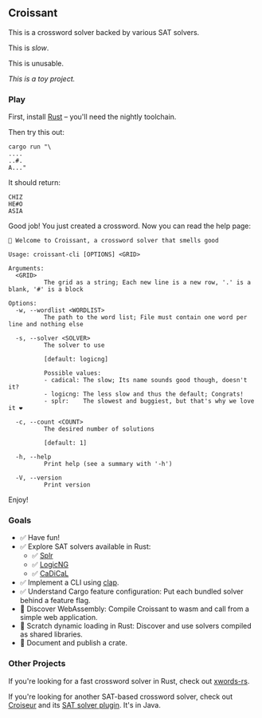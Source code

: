 ## Croissant

This is a crossword solver backed by various SAT solvers.

This is *slow*.

This is unusable.

*This is a toy project.*

### Play

First, install [Rust](https://rustup.rs/) – you'll need the nightly toolchain.

Then try this out:

```
cargo run "\
....
..#.
A..."
```

It should return:

```
CHIZ
HE#O
ASIA
```

Good job! You just created a crossword. Now you can read the help page:

```
🥐 Welcome to Croissant, a crossword solver that smells good

Usage: croissant-cli [OPTIONS] <GRID>

Arguments:
  <GRID>
          The grid as a string; Each new line is a new row, '.' is a blank, '#' is a block

Options:
  -w, --wordlist <WORDLIST>
          The path to the word list; File must contain one word per line and nothing else

  -s, --solver <SOLVER>
          The solver to use
          
          [default: logicng]

          Possible values:
          - cadical: The slow; Its name sounds good though, doesn't it?
          - logicng: The less slow and thus the default; Congrats!
          - splr:    The slowest and buggiest, but that's why we love it ❤️

  -c, --count <COUNT>
          The desired number of solutions
          
          [default: 1]

  -h, --help
          Print help (see a summary with '-h')

  -V, --version
          Print version
```

Enjoy!

### Goals

- ✅ Have fun!
- ✅ Explore SAT solvers available in Rust:
    - ✅ [Splr](https://crates.io/crates/Splr)
    - ✅ [LogicNG](https://crates.io/crates/Logicng)
    - ✅ [CaDiCaL](https://crates.io/crates/Cadical)
- ✅ Implement a CLI using [clap](https://crates.io/crates/clap).
- ✅ Understand Cargo feature configuration: Put each bundled solver behind a feature flag.
- 🚧 Discover WebAssembly: Compile Croissant to wasm and call from a simple web application.
- 🚧 Scratch dynamic loading in Rust: Discover and use solvers compiled as shared libraries.
- 🚧 Document and publish a crate.

### Other Projects

If you're looking for a fast crossword solver in Rust, check out [xwords-rs](https://github.com/szunami/xwords-rs).

If you're looking for another SAT-based crossword solver, check out [Croiseur](https://github.com/super7ramp/croiseur)
and its [SAT solver plugin](https://github.com/super7ramp/croiseur/tree/master/croiseur-solver/croiseur-solver-sat).
It's in Java.